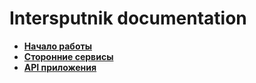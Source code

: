 # Intersputnik documentation

- [**Начало работы**](readme-docs/начало%20работы.md)
- [**Сторонние сервисы**](readme-docs/сторонние%20сервисы.md)
- [**API приложения**](readme-docs/api%20приложения.md)






